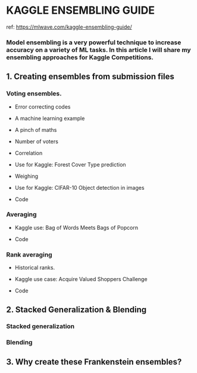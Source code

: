 # KAGGLE ENSEMBLING GUIDE
ref: https://mlwave.com/kaggle-ensembling-guide/

### Model ensembling is a very powerful technique to increase accuracy on a variety of ML tasks. In this article I will share my ensembling approaches for Kaggle Competitions.

## 1. Creating ensembles from submission files

### Voting ensembles.
- Error correcting codes

- A machine learning example

- A pinch of maths

- Number of voters

- Correlation

- Use for Kaggle: Forest Cover Type prediction

- Weighing

- Use for Kaggle: CIFAR-10 Object detection in images

- Code

### Averaging
- Kaggle use: Bag of Words Meets Bags of Popcorn

- Code

### Rank averaging
- Historical ranks.

- Kaggle use case: Acquire Valued Shoppers Challenge

- Code






## 2. Stacked Generalization & Blending


### Stacked generalization

### Blending


## 3. Why create these Frankenstein ensembles?

